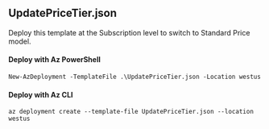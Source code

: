 ## UpdatePriceTier.json 

Deploy this template at the Subscription level to switch to Standard Price model.

#### Deploy with Az PowerShell

` New-AzDeployment -TemplateFile .\UpdatePriceTier.json -Location westus `

#### Deploy with Az CLI
` az deployment create --template-file UpdatePriceTier.json --location westus ` 

